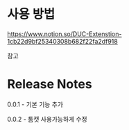 # 사용 방법

https://www.notion.so/DUC-Extenstion-1cb22d9bf25340308b682f22fa2df918

참고 

# Release Notes
0.0.1 - 기본 기능 추가

0.0.2 - 톰캣 사용가능하게 수정
